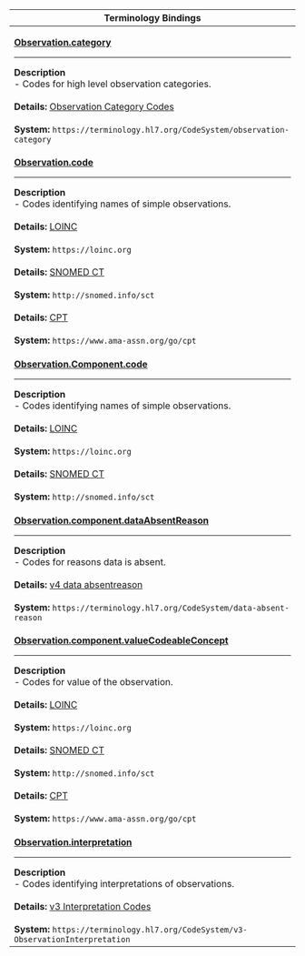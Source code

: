 |Terminology Bindings|
|---|
|<p>**[Observation.category](https://hl7.org/fhir/R4/observation-definitions.html#Observation.category)**<hr>**Description**<br>- Codes for high level observation categories.<br><br>**Details:** [Observation Category Codes](https://hl7.org/fhir/R4/valueset-observation-category.html)<br><br>**System:** `https://terminology.hl7.org/CodeSystem/observation-category`|
|<p>**[Observation.code](https://hl7.org/fhir/R4/observation-definitions.html#Observation.code)**<hr>**Description**<br>- Codes identifying names of simple observations.<br><br>**Details:** [LOINC](https://hl7.org/fhir/R4/loinc.html)<br><br>**System:** `https://loinc.org`<br><br>**Details:** [SNOMED CT](https://hl7.org/fhir/R4/snomedct.html)<br><br>**System:** `http://snomed.info/sct`<br><br>**Details:** [CPT](https://hl7.org/fhir/R4/cpt.html)<br><br>**System:** `https://www.ama-assn.org/go/cpt`|
|<p>**[Observation.Component.code](https://hl7.org/fhir/R4/observation-definitions.html#Observation.component.code)**<hr>**Description**<br>- Codes identifying names of simple observations.<br><br>**Details:** [LOINC](https://hl7.org/fhir/R4/loinc.html)<br><br>**System:** `https://loinc.org`<br><br>**Details:** [SNOMED CT](https://hl7.org/fhir/R4/snomedct.html)<br><br>**System:** `http://snomed.info/sct`|
|<p>**[Observation.component.dataAbsentReason](https://hl7.org/fhir/R4/observation-definitions.html#Observation.component.dataAbsentReason)**<hr>**Description**<br>- Codes for reasons data is absent.<br><br>**Details:** [v4 data absentreason](https://hl7.org/fhir/R4/valueset-data-absent-reason.html)<br><br>**System:** `https://terminology.hl7.org/CodeSystem/data-absent-reason`|
|<p>**[Observation.component.valueCodeableConcept](https://hl7.org/fhir/R4/observation-definitions.html#Observation.component.valueCodeableConcept)**<hr>**Description**<br>- Codes for value of the observation.<br><br>**Details:** [LOINC](https://hl7.org/fhir/R4/loinc.html)<br><br>**System:** `https://loinc.org`<br><br>**Details:** [SNOMED CT](https://hl7.org/fhir/R4/snomedct.html)<br><br>**System:** `http://snomed.info/sct`<br><br>**Details:** [CPT](https://hl7.org/fhir/R4/cpt.html)<br><br>**System:** `https://www.ama-assn.org/go/cpt`|
|<p>**[Observation.interpretation](https://hl7.org/fhir/R4/observation-definitions.html#Observation.interpretation)**<hr>**Description**<br>- Codes identifying interpretations of observations.<br><br>**Details:** [v3 Interpretation Codes](https://hl7.org/fhir/R4/valueset-observation-interpretation.html)<br><br>**System:** `https://terminology.hl7.org/CodeSystem/v3-ObservationInterpretation`|